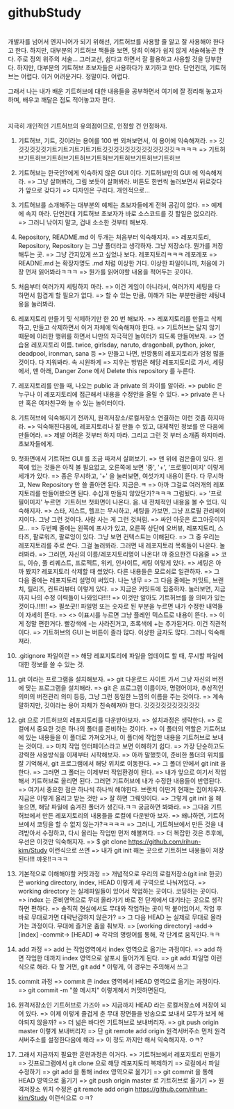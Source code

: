 # githubStudy

#
개발자를 넘어서 엔지니어가 되기 위해선, 기트허브를 사용할 줄 알고 잘 사용해야 한다고 한다.
하지만, 대부분의 기트허브 책들을 보면, 당최 이해가 쉽지 않게 서술해놓곤 한다.
주로 정의 위주의 서술... 그러고선, 쉽다고 하면서 잘 활용하고 사용할 것을 당부한다.
하지만, 대부분의 기트허브 초보자들은 사용하다가 포기하고 만다.
단언컨대, 기트허브는 어렵다. 이거 어려운거다. 정말이다. 어렵다.

그래서 나는 내가 배운 기트허브에 대한 내용들을 공부하면서 여기에 잘 정리해 놓고자 하며,
배우고 깨달은 점도 적어놓고자 한다.

#
지극히 개인적인 기트허브의 유의점이므로, 인정할 건 인정하자.

1. 기트허브, 기트, 깃이라는 용어를 100 번 외쳐보면서, 이 용어에 익숙해져라.
=> 깃깃깃깃깃깃기트기트기트기트기트깃깃깃깃깃깃깃깃깃깃깃깃깃ㅋㅋㅋㅋ
=> 기트허브기트허브기트허브기트허브기트허브기트허브기트허브기트허브

2. 기트허브는 한국인?에게 익숙하지 않은 GUI 이다. 기트허브만의 GUI 에 익숙해져라.
=> 그냥 살펴봐라, 그림 보듯이 살펴봐라. 버튼도 한번씩 눌러보면서 뒤로갖다가 앞으로 갖다가
=> 디자인은 구리다. 개인적으로...

3. 기트허브를 소개해주는 대부분의 예제는 초보자들에게 전혀 공감이 없다.
=> 예제에 속지 마라. 단언컨대 기트허브 초보자가 바로 소스코드를 깃 할일은 없으리라.
=> 그러니 낚이지 말고, 겁내 소소한 것부터 해보자.

4. Repository, README.md 이 두개는 처음부터 익숙해지자.
=> 레포지토리, Repository, Repository 는 그냥 폴더라고 생각하자. 그냥 저장소다. 뭔가를 저장해두는 곳.
=> 그냥 간지있게 쓰고 싶었나 보다. 레포지토리ㅋㅋㅋ 레포레포
=> READNE.md 는 확장자명도 .md 처럼 이상한 거다. 이상한 파일이니까, 처음에 가장 먼저 읽어봐라ㅋㅋㅋ
=> 뭔가를 읽어야할 내용을 적어두는 곳이다.

5. 처음부터 여러가지 세팅하지 마라.
=> 이건 게임이 아니라서, 여러가지 세팅을 다 하면서 힘겹게 할 필요가 없다.
=> 할 수 있는 만큼, 이해가 되는 부분만큼만 세팅내용을 눌러봐라.

6. 레포지토리 만들기 및 삭제하기만 한 20 번 해보자.
=> 레포지토리를 만들고 삭제하고, 만들고 삭제하면서 이거 자체에 익숙해져야 한다.
=> 기트허브는 닳지 않기 때문에 이러한 행위를 하면서 나만의 자극적인 놀이터가 되도록 만들어보자.
=> 연습용 레포지토리 이름. twice, girlsday, naruto, dragonball, python, joker, deadpool, ironman, sana 등
=> 만들고 나면, 빈깡통의 레포지토리가 엄청 많을 것이다. 다 지워봐라. 속 시원하게
=> 지우는 방법은 해당 레포지토리로 가서, 세팅에서, 맨 아래, Danger Zone 에서 Delete this repository 를 누른다.

7. 레포지토리를 만들 때, 나오는 public 과 private 의 차이를 알아라.
=> public 은 누구나 이 레포지토리에 접근해서 내용을 수정안을 올릴 수 있다.
=> private 은 나만 혹은 여자친구와 놀 수 있는 놀이터이다.

8. 기트허브에 익숙해지기 전까지, 원격저장소/로컬저장소 연결하는 이런 것좀 하지마라.
=> 익숙해진다음에, 레포지토리나 잘 만들 수 있고, 대체적인 정보를 안 다음에 만들어라.
=> 제발 어려운 것부터 하지 마라. 그리고 그런 것 부터 소개좀 하지마라. 초보자들에게.

9. 첫화면에서 기트허브 GUI 를 조금 따져서 살펴보기.
=> 맨 위에 검은줄이 있다. 왼쪽에 있는 것들은 아직 볼 필요없고, 오른쪽에 보면 '종', '+', '프로필이미지' 이렇게 세개가 있다.
=> 종은 무시하고, '+' 을 눌러보면, 여섯가지 내용이 뜬다. 다 무시하고, New Repository 만 쓸 줄아면 된다. 지금은.ㅋ
=> 아까 그걸로 여러개의 레포지토리를 만들어봤으면 된다. 수십개 만들지 않았던가?ㅋㅋㅋ 그럼됬다.
=> '프로필이미지' 누르면  기트허브 첫화면이 나온다. 음. 내 전체적인 내용을 볼 수 있다. 익숙해지자.
=> 스타, 지스트, 헬프는 무시하고, 세팅을 가보면, 그냥 프로필 관리페이지이다. 그냥 그런 것이다. 사람 사는 게 그런 것처럼.
=> 싸인 아웃은 로그아웃이지 모...
=> 두번째 줄에는 왼쪽에 프사가 있고, 오른쪽 상단에 오버뷰, 레포지토리, 스타즈, 팔로워즈, 팔로잉이 있다. 그냥 보면 컨텍스트는 이해된다.
=> 그 중 우리는 레포지토리를 주로 쓴다. 그걸 눌러봐라. 그러면 내 레포지토리 목록들이 나온다. 눌러봐라.
=> 그러면, 자신의 이름/레포지토리명이 나온다! 꺄 중요한건 다음줄
=> 코드, 이슈, 풀 리퀘스트, 프로젝트, 위키, 인사이트, 세팅 이렇게 있다.
=> 세팅은 아까 봤지? 레포지토리 삭제할 때 썼었다. 다른 내용들은 모르쇠로 일관하자.
=> 그 다음 줄에는 레포지토리 설명이 써있다. 나는 냉무
=> 그 다음 줄에는 커밋트, 브랜치, 릴리즈, 컨트리뷰터 이렇게 있다.
=> 지금은 커밋트에 집중하자. 눌러보면, 지금까지 나의 수정 이력들이 나와있다!!!!
=> 이것만 알아도 기트허브를 쓸 의미가 있는 것이다.!!!!!!
=> 필쏘굿!! 파일명 또는 숫자로 된 부분을 누르면 내가 수정한 내역들이 자세히 뜬다.
=> <> 이표시를 누르면 그냥 플레인 텍스트로 내용이 뜬다.
=> 이게 정말 편한거다. 빨강색에 -는 사라진거고, 초록색에 +는 추가된거다. 이건 직관적이다.
=> 기트허브의 GUI 는 버튼이 졸라 많다. 이상한 글자도 많다. 그러니 익숙해져라.

10. .gitignore 파일이란
=> 해당 레포지토리에 파일을 업데이트 할 때, 무시할 파일에 대한 정보를 쓸 수 있는 것.

11. git 이라는 프로그램을 설치해보자.
=> git 다운로드 사이트 가서 그냥 자신의 버전에 맞는 프로그램을 설치해라. 
=> git 은 프로그램 이름이자, 명령어이자, 추상적인 의미의 버전관리 의미 등등, 그냥 그런 동일한 느낌의 이름을 주는 것이다.
=> 계속 말하지만, 깃이라는 용어 자체가 친숙해져야 한다. 깃깃깃깃깃깃깃깃깃깃

12. git 으로 기트허브의 레포지토리를 다운받아보자.
=> 설치과정은 생략한다.
=> 로컬에서 중요한 것은 하나의 폴더를 준비하는 것이다.
=> 이 폴더의 역할은 기트허브에 있는 내용들을 이 폴더로 가져오거나, 이 폴더에 작업한 내용을 기트허브로 보내는 것이다.
=> 마치 작업 인터페이스라고 보면 이해하기 쉽다.
=> 가장 단순하고도 강력한 사용방식을 이제부터 시작해보자.
=> 아까 말했듯이, 준비한 폴더의 위치를 잘 기억해서, git 프로그램에서 해당 위치로 이동한다.
=> 그 폴더 안에서 git init 을 한다.
=> 그러면 그 폴더는 이제부터 작업환경이 된다.
=> 내가 앞으로 여기서 작업해서 기트허브로 올리면 된다. 그러면 기트허브에 내가 수정한 내용들이 반영된다.
=> 여기서 중요한 점은 하나씩 하나씩 해야한다. 브랜치 이딴거 현재는 집어치우자. 지금은 이렇게 올리고 받는 것만
=> 잘 하면 그뤠잇이다.
=> 그렇게 git init 을 해 놓으면, 해당 파일에 숨겨진 폴더가 생긴다.ㅋㅋ 궁금하면 봐봐라.
=> 그다음 기트허브에서 만든 레포지토리의 내용들을 로컬에 다운받아 보자.
=> 왜냐하면, 기트허브에서 코딩을 할 수 없지 않는가?ㅋㅋㅋㅋ
=> 그러니, 기트허브에서 만든 것을 내려받아서 수정하고, 다시 올리는 작업만 먼저 해볼꺼다.
=> 더 복잡한 것은 추후에, 우선은 이것만 익숙해지자.
=> $ git clone https://github.com/rihun-kim/Study 이런식으로 쓰면 
=> 내가 git init 해논 곳으로 기트허브 내용들이 저장된다!!! 꺄옷!!ㅋㅋㅋ

13. 기본적으로 이해해야할 커밋과정
=> 개념적으로 우리의 로컬저장소(git init 한곳) 은 working directory, index, HEAD 이렇게 세 구역으로 나눠져있다.
=> working directory 는 실제파일들이 있어서 작업하는 곳이다. 코딩하는 곳이다.
=> index 는 준비영역으로 무대 올라가기 바로 전 단계에서 대기타는 곳으로 생각하면 편하다.
=> 솔직히 현실에서도 무대와 작업하는 곳이 딱 붙어있어서, 작업 후 바로 무대로가면 대략난감하지 않은가?
=> 그 다음 HEAD 는 실제로 무대로 올라가는 과정이다. 무대에 즐거운 춤을 춰보자.
=> [working directory] -add-> [index] -commit-> [HEAD]
=> 각각의 명령어를 통해, 각 단계로 움직인다.ㅋㅋ

14. add 과정
=> add 는 작업영역에서 index 영역으로 옮기는 과정이다.
=> add 하면 작업한 데까지 index 영역으로 살포시 들어가게 된다.
=> git add 파일명 이런식으로 해라. 다 할 거면, git add * 이렇게, 이 경우는 주의해서 쓰고

15. commit 과정
=> commit 은 index 영역에서 HEAD 영역으로 옮기는 과정이다.
=> git commit -m "쓸 메시지" 이렇게해서 커밋하면된다,

16. 원격저장소인 기트허브로 가즈아
=> 지금까지 HEAD 라는 로컬저장소에 저장이 되어 있다.
=> 이제 이렇게 즐겁게 춘 무대 장면들을 방송으로 보내서 모두가 보게 해야되지 않을까?
=> 더 넓은 바다인 기트허브로 보내버리자.
=> git push origin master 이렇게 보내버리자
=> 단 git remote add origin 원격서버주소 먼저 원격서버주소를 설정한다음에 해라
=> 이 정도 까지만 해서 익숙해지자. ㅇㅋ?

17. 그래서 지금까지 필요한 훈련과정은 이거다.
=> 기트허브에서 레포지토리 만들기
=> 깃프로그램에서 git clone 으로 해당 레포지토리 복제하기
=> 로컬에서 파일 수정하기
=> git add 을 통해 index 영역으로 옮기기
=> git commit 을 통해 HEAD 영역으로 옮기기
=> git push origin master 로 기트허브로 옮기기
=> 원격저장소 위치 수정은 git remote add origin https://github.com/rihun-kim/Study 이런식으로 ㅇㅋ?








